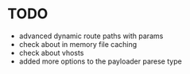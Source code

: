 
# TODO

- advanced dynamic route paths with params
- check about in memory file caching
- check about vhosts
- added more options to the payloader parese type
